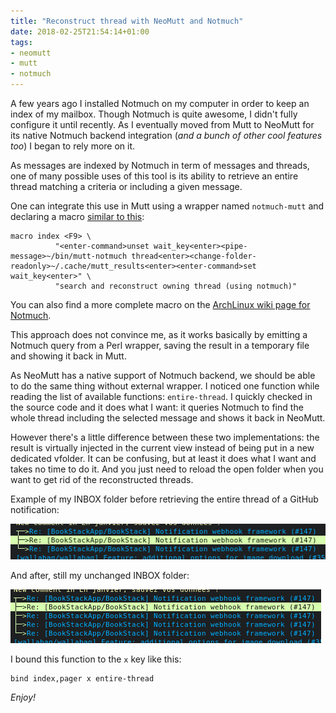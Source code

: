 ```yaml
---
title: "Reconstruct thread with NeoMutt and Notmuch"
date: 2018-02-25T21:54:14+01:00
tags:
- neomutt
- mutt
- notmuch
---
```


A few years ago I installed Notmuch on my computer in order to keep an index of my
mailbox. Though Notmuch is quite awesome, I didn't fully configure it until
recently. As I eventually moved from Mutt to NeoMutt for its native Notmuch
backend integration (_and a bunch of other cool features too_) I began to rely
more on it.

As messages are indexed by Notmuch in term of messages and threads, one of many
possible uses of this tool is its ability to retrieve an entire thread matching
a criteria or including a given message.

One can integrate this use in Mutt using a wrapper named `notmuch-mutt`
and declaring a macro [similar to this](https://upsilon.cc/~zack/blog/posts/2011/01/how_to_use_Notmuch_with_Mutt/mutt-notmuch.1.html):

``` muttrc
macro index <F9> \
          "<enter-command>unset wait_key<enter><pipe-message>~/bin/mutt-notmuch thread<enter><change-folder-readonly>~/.cache/mutt_results<enter><enter-command>set wait_key<enter>" \
          "search and reconstruct owning thread (using notmuch)"
```

You can also find a more complete macro on the [ArchLinux wiki page for Notmuch](https://wiki.archlinux.org/index.php/Notmuch#Integrating_with_mutt).

This approach does not convince me, as it works basically by emitting a Notmuch
query from a Perl wrapper, saving the result in a temporary file and showing it
back in Mutt.

As NeoMutt has a native support of Notmuch backend, we should be able to do the
same thing without external wrapper. I noticed one function while reading the
list of available functions: `entire-thread`. I quickly checked in the source
code and it does what I want: it queries Notmuch to find the whole thread
including the selected message and shows it back in NeoMutt.

However there's a little difference between these two implementations: the
result is virtually injected in the current view instead of being put in a new
dedicated vfolder. It can be confusing, but at least it does what I want and
takes no time to do it. And you just need to reload the open folder when you
want to get rid of the reconstructed threads.

Example of my INBOX folder before retrieving the entire thread of a GitHub
notification:

![Before](notmuch-neomutt-before.png)

And after, still my unchanged INBOX folder:

![After](notmuch-neomutt-after.png)

I bound this function to the `x` key like this:

``` muttrc
bind index,pager x entire-thread
```

_Enjoy!_
